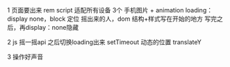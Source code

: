 1 页面要出来
rem script 适配所有设备
3个 手机图片 + animation
loading： display none，block 定位
摇出来的人，dom
结构+样式写在开始的地方
写完之后，再display：none隐藏

2 js
摇一摇api
之后切换loading出来
setTimeout
动态的位置 translateY

3 操作好声音